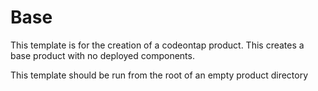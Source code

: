 # Base

This template is for the creation of a codeontap product. This creates a base product with no deployed components.

This template should be run from the root of an empty product directory